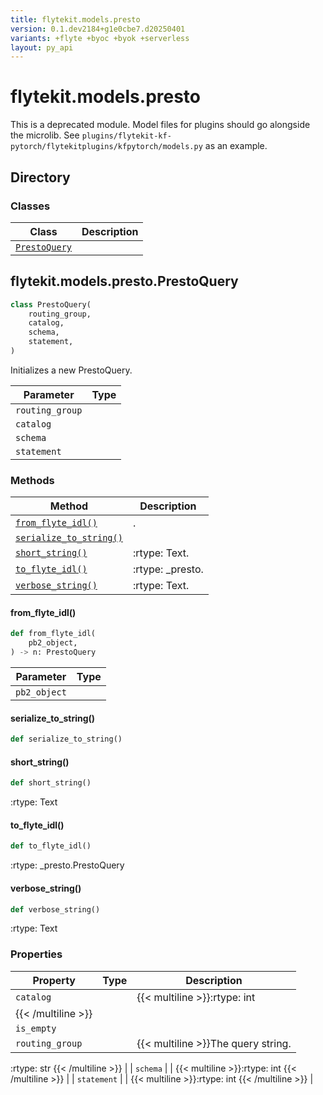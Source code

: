 ```yaml
---
title: flytekit.models.presto
version: 0.1.dev2184+g1e0cbe7.d20250401
variants: +flyte +byoc +byok +serverless
layout: py_api
---
```


# flytekit.models.presto


This is a deprecated module. Model files for plugins should go alongside the microlib.
See ``plugins/flytekit-kf-pytorch/flytekitplugins/kfpytorch/models.py`` as an example.

## Directory

### Classes

| Class | Description |
|-|-|
| [`PrestoQuery`](.././flytekit.models.presto#flytekitmodelsprestoprestoquery) |  |

## flytekit.models.presto.PrestoQuery

```python
class PrestoQuery(
    routing_group,
    catalog,
    schema,
    statement,
)
```
Initializes a new PrestoQuery.



| Parameter | Type |
|-|-|
| `routing_group` |  |
| `catalog` |  |
| `schema` |  |
| `statement` |  |

### Methods

| Method | Description |
|-|-|
| [`from_flyte_idl()`](#from_flyte_idl) | . |
| [`serialize_to_string()`](#serialize_to_string) |  |
| [`short_string()`](#short_string) | :rtype: Text. |
| [`to_flyte_idl()`](#to_flyte_idl) | :rtype: _presto. |
| [`verbose_string()`](#verbose_string) | :rtype: Text. |


#### from_flyte_idl()

```python
def from_flyte_idl(
    pb2_object,
) -> n: PrestoQuery
```
| Parameter | Type |
|-|-|
| `pb2_object` |  |

#### serialize_to_string()

```python
def serialize_to_string()
```
#### short_string()

```python
def short_string()
```
:rtype: Text


#### to_flyte_idl()

```python
def to_flyte_idl()
```
:rtype: _presto.PrestoQuery


#### verbose_string()

```python
def verbose_string()
```
:rtype: Text


### Properties

| Property | Type | Description |
|-|-|-|
| `catalog` |  | {{< multiline >}}:rtype: int
{{< /multiline >}} |
| `is_empty` |  |  |
| `routing_group` |  | {{< multiline >}}The query string.
:rtype: str
{{< /multiline >}} |
| `schema` |  | {{< multiline >}}:rtype: int
{{< /multiline >}} |
| `statement` |  | {{< multiline >}}:rtype: int
{{< /multiline >}} |

